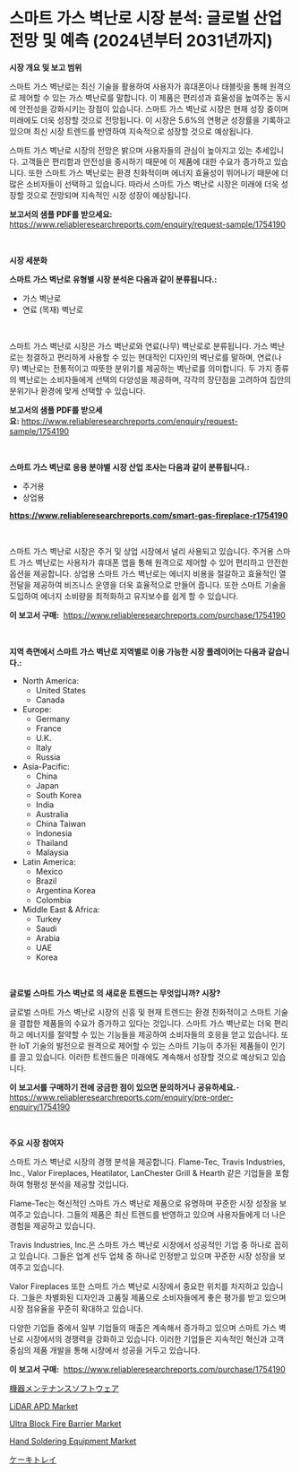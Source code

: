 <p><h1>스마트 가스 벽난로 시장 분석: 글로벌 산업 전망 및 예측 (2024년부터 2031년까지)</h1></p><p><strong>시장 개요 및 보고 범위</strong></p>
<p><p>스마트 가스 벽난로는 최신 기술을 활용하여 사용자가 휴대폰이나 태블릿을 통해 원격으로 제어할 수 있는 가스 벽난로를 말합니다. 이 제품은 편리성과 효율성을 높여주는 동시에 안전성을 강화시키는 장점이 있습니다. 스마트 가스 벽난로 시장은 현재 성장 중이며 미래에도 더욱 성장할 것으로 전망됩니다. 이 시장은 5.6%의 연평균 성장률을 기록하고 있으며 최신 시장 트렌드를 반영하여 지속적으로 성장할 것으로 예상됩니다.</p><p>스마트 가스 벽난로 시장의 전망은 밝으며 사용자들의 관심이 높아지고 있는 추세입니다. 고객들은 편리함과 안전성을 중시하기 때문에 이 제품에 대한 수요가 증가하고 있습니다. 또한 스마트 가스 벽난로는 환경 친화적이며 에너지 효율성이 뛰어나기 때문에 더 많은 소비자들이 선택하고 있습니다. 따라서 스마트 가스 벽난로 시장은 미래에 더욱 성장할 것으로 전망되며 지속적인 시장 성장이 예상됩니다.</p></p>
<p><strong>보고서의 샘플 PDF를 받으세요:</strong> <a href="https://www.reliableresearchreports.com/enquiry/request-sample/1754190">https://www.reliableresearchreports.com/enquiry/request-sample/1754190</a></p>
<p>&nbsp;</p>
<p><strong>시장 세분화</strong></p>
<p><strong>스마트 가스 벽난로 유형별 시장 분석은 다음과 같이 분류됩니다.:</strong></p>
<p><ul><li>가스 벽난로</li><li>연료 (목재) 벽난로</li></ul></p>
<p>&nbsp;</p>
<p><p>스마트 가스 벽난로 시장은 가스 벽난로와 연료(나무) 벽난로로 분류됩니다. 가스 벽난로는 청결하고 편리하게 사용할 수 있는 현대적인 디자인의 벽난로를 말하며, 연료(나무) 벽난로는 전통적이고 따뜻한 분위기를 제공하는 벽난로를 의미합니다. 두 가지 종류의 벽난로는 소비자들에게 선택의 다양성을 제공하며, 각각의 장단점을 고려하여 집안의 분위기나 환경에 맞게 선택할 수 있습니다.</p></p>
<p><strong>보고서의 샘플 PDF를 받으세요:</strong>&nbsp;<a href="https://www.reliableresearchreports.com/enquiry/request-sample/1754190">https://www.reliableresearchreports.com/enquiry/request-sample/1754190</a></p>
<p>&nbsp;</p>
<p><strong> 스마트 가스 벽난로 응용 분야별 시장 산업 조사는 다음과 같이 분류됩니다.:</strong></p>
<p><ul><li>주거용</li><li>상업용</li></ul></p>
<p><strong><a href="https://www.reliableresearchreports.com/smart-gas-fireplace-r1754190">https://www.reliableresearchreports.com/smart-gas-fireplace-r1754190</a></strong></p>
<p>&nbsp;</p>
<p><p>스마트 가스 벽난로 시장은 주거 및 상업 시장에서 널리 사용되고 있습니다. 주거용 스마트 가스 벽난로는 사용자가 휴대폰 앱을 통해 원격으로 제어할 수 있어 편리하고 안전한 옵션을 제공합니다. 상업용 스마트 가스 벽난로는 에너지 비용을 절갈하고 효율적인 열 전달을 제공하여 비즈니스 운영을 더욱 효율적으로 만들어 줍니다. 또한 스마트 기술을 도입하여 에너지 소비량을 최적화하고 유지보수를 쉽게 할 수 있습니다.</p></p>
<p><strong>이 보고서 구매:</strong>&nbsp; <a href="https://www.reliableresearchreports.com/purchase/1754190">https://www.reliableresearchreports.com/purchase/1754190</a></p>
<p>&nbsp;</p>
<p><strong>지역 측면에서 스마트 가스 벽난로 지역별로 이용 가능한 시장 플레이어는 다음과 같습니다.:</strong></p>
<p><ul>
    <li>
        North America:
        <ul>
            <li>United States</li>
            <li>Canada</li>
        </ul>
    </li>
    <li>
        Europe:
        <ul>
            <li>Germany</li>
            <li>France</li>
            <li>U.K.</li>
            <li>Italy</li>
            <li>Russia</li>
        </ul>
    </li>
    <li>
        Asia-Pacific:
        <ul>
            <li>China</li>
            <li>Japan</li>
            <li>South Korea</li>
            <li>India</li>
            <li>Australia</li>
            <li>China Taiwan</li>
            <li>Indonesia</li>
            <li>Thailand</li>
            <li>Malaysia</li>
        </ul>
    </li>
    <li>
        Latin America:
        <ul>
            <li>Mexico</li>
            <li>Brazil</li>
            <li>Argentina Korea</li>
            <li>Colombia</li>
        </ul>
    </li>
    <li>
        Middle East & Africa:
        <ul>
            <li>Turkey</li>
            <li>Saudi</li>
            <li>Arabia</li>
            <li>UAE</li>
            <li>Korea</li>
        </ul>
    </li>
    </ul></p>
<p>&nbsp;</p>
<p><strong>글로벌 스마트 가스 벽난로 의 새로운 트렌드는 무엇입니까? 시장?</strong></p>
<p><p>글로벌 스마트 가스 벽난로 시장의 신흥 및 현재 트렌드는 환경 친화적이고 스마트 기술을 결합한 제품들의 수요가 증가하고 있다는 것입니다. 스마트 가스 벽난로는 더욱 편리하고 에너지를 절약할 수 있는 기능들을 제공하여 소비자들의 호응을 얻고 있습니다. 또한 IoT 기술의 발전으로 원격으로 제어할 수 있는 스마트 기능이 추가된 제품들이 인기를 끌고 있습니다. 이러한 트렌드들은 미래에도 계속해서 성장할 것으로 예상되고 있습니다.</p></p>
<p><strong>이 보고서를 구매하기 전에 궁금한 점이 있으면 문의하거나 공유하세요.</strong>- <a href="https://www.reliableresearchreports.com/enquiry/pre-order-enquiry/1754190">https://www.reliableresearchreports.com/enquiry/pre-order-enquiry/1754190</a></p>
<p>&nbsp;</p>
<p><strong>주요 시장 참여자</strong></p>
<p><p>스마트 가스 벽난로 시장의 경쟁 분석을 제공합니다. Flame-Tec, Travis Industries, Inc., Valor Fireplaces, Heatilator, LanChester Grill & Hearth 같은 기업들을 포함하여 형평성 분석을 제공할 것입니다.</p><p>Flame-Tec는 혁신적인 스마트 가스 벽난로 제품으로 유명하며 꾸준한 시장 성장을 보여주고 있습니다. 그들의 제품은 최신 트렌드를 반영하고 있으며 사용자들에게 더 나은 경험을 제공하고 있습니다.</p><p>Travis Industries, Inc.은 스마트 가스 벽난로 시장에서 성공적인 기업 중 하나로 꼽히고 있습니다. 그들은 업계 선두 업체 중 하나로 인정받고 있으며 꾸준한 시장 성장을 보여주고 있습니다.</p><p>Valor Fireplaces 또한 스마트 가스 벽난로 시장에서 중요한 위치를 차지하고 있습니다. 그들은 차별화된 디자인과 고품질 제품으로 소비자들에게 좋은 평가를 받고 있으며 시장 점유율을 꾸준히 확대하고 있습니다.</p><p>다양한 기업들 중에서 일부 기업들의 매출은 계속해서 증가하고 있으며 스마트 가스 벽난로 시장에서의 경쟁력을 강화하고 있습니다. 이러한 기업들은 지속적인 혁신과 고객 중심의 제품 개발을 통해 시장에서 성공을 거두고 있습니다.</p></p>
<p><strong>이 보고서 구매:</strong>&nbsp;&nbsp;<a href="https://www.reliableresearchreports.com/purchase/1754190">https://www.reliableresearchreports.com/purchase/1754190</a></p>
<p><p><a href="https://medium.com/@claudehintz/%E6%A9%9F%E5%99%A8%E4%BF%9D%E5%AE%88%E3%82%BD%E3%83%95%E3%83%88%E3%82%A6%E3%82%A7%E3%82%A2%E5%B8%82%E5%A0%B4%E3%81%AF-%E5%B8%82%E5%A0%B4%E3%82%B7%E3%82%A7%E3%82%A2-%E5%B8%82%E5%A0%B4%E3%81%AE%E5%8B%95%E5%90%91-%E5%B8%82%E5%A0%B4%E3%81%AE%E6%88%90%E9%95%B7%E3%81%AB%E9%96%A2%E3%81%99%E3%82%8B%E6%83%85%E5%A0%B1%E3%82%92%E6%8F%90%E4%BE%9B%E3%81%97%E3%81%BE%E3%81%99-4c10bf199c97">機器メンテナンスソフトウェア</a></p><p><a href="https://flame-sidecar-702.notion.site/LiDAR-APD-Market-Size-and-Market-Trends-Complete-Industry-Overview-2024-to-2031-2b8c5934323841b4a84626ddb426b9e5">LiDAR APD Market</a></p><p><a href="https://issuu.com/reportprime-2/docs/ultra-block-fire-barrier-market-size-2030.pptx">Ultra Block Fire Barrier Market</a></p><p><a href="https://view.publitas.com/reportprime-1/hand-soldering-equipment-market-competitive-analysis-market-trends-and-forecast-to-2031/">Hand Soldering Equipment Market</a></p><p><a href="https://github.com/jkjreqjscoxx7/Market-Research-Report-List-1/blob/main/896990427684.md">ケーキトレイ</a></p></p>